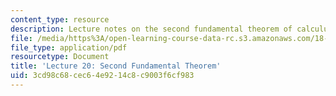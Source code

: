 ```yaml
---
content_type: resource
description: Lecture notes on the second fundamental theorem of calculus.
file: /media/https%3A/open-learning-course-data-rc.s3.amazonaws.com/18-01-single-variable-calculus-fall-2006/3cd98c68cec64e9214c8c9003f6cf983_lec20.pdf
file_type: application/pdf
resourcetype: Document
title: 'Lecture 20: Second Fundamental Theorem'
uid: 3cd98c68-cec6-4e92-14c8-c9003f6cf983
---
```

